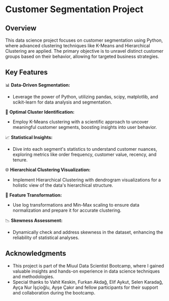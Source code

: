 # Customer Segmentation Project

## Overview

This data science project focuses on customer segmentation using Python, where advanced clustering techniques like K-Means and Hierarchical Clustering are applied. The primary objective is to unravel distinct customer groups based on their behavior, allowing for targeted business strategies.

## Key Features

📊 **Data-Driven Segmentation:**
   - Leverage the power of Python, utilizing pandas, scipy, matplotlib, and scikit-learn for data analysis and segmentation.

🚀 **Optimal Cluster Identification:**
   - Employ K-Means clustering with a scientific approach to uncover meaningful customer segments, boosting insights into user behavior.

📈 **Statistical Insights:**
   - Dive into each segment's statistics to understand customer nuances, exploring metrics like order frequency, customer value, recency, and tenure.

🌐 **Hierarchical Clustering Visualization:**
   - Implement Hierarchical Clustering with dendrogram visualizations for a holistic view of the data's hierarchical structure.

🧪 **Feature Transformation:**
   - Use log transformations and Min-Max scaling to ensure data normalization and prepare it for accurate clustering.

📉 **Skewness Assessment:**
   - Dynamically check and address skewness in the dataset, enhancing the reliability of statistical analyses.


## Acknowledgments

- This project is part of the Miuul Data Scientist Bootcamp, where I gained valuable insights and hands-on experience in data science techniques and methodologies.
- Special thanks to Vahit Keskin, Furkan Akdağ, Elif Aykut, Selen Karadağ, Ayça Nur İşçioğlu, Ayşe Çakır  and fellow participants for their support and collaboration during the bootcamp.
